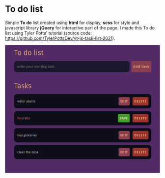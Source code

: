 # To do list

Simple __To do__ list created using __html__ for display, __scss__ for style and javascript library __jQuery__ for interactive part of the page. I made this To do list using Tyler Potts' tutorial (source code: https://github.com/TylerPottsDev/yt-js-task-list-2021). 

![alt text](https://github.com/winterBeka97/to-do-list/blob/main/public/to-do-list.png?raw=true)